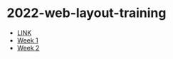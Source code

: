 # 2022-web-layout-training

* [LINK](https://chrisc0210.github.io/2022-web-layout-training/)
* [Week 1](https://chrisc0210.github.io/2022-web-layout-training/week1.html)
* [Week 2](https://chrisc0210.github.io/2022-web-layout-training/week2.html)
